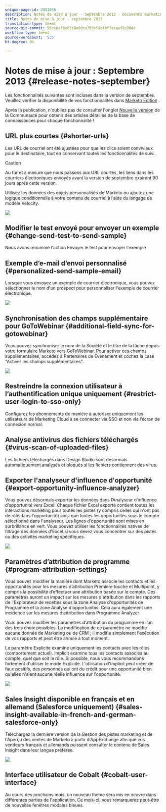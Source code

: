 ```yaml
---
unique-page-id: 2951056
description: Notes de mise à jour - Septembre 2013 - Documents marketing - Documentation du produit
title: Notes de mise à jour - septembre 2013
translation-type: tm+mt
source-git-commit: 96cc6a30c63c8e8dca793a52e4bf7ecaef8c08dc
workflow-type: tm+mt
source-wordcount: '535'
ht-degree: 0%

---
```



# Notes de mise à jour : Septembre 2013 {#release-notes-september}

Les fonctionnalités suivantes sont incluses dans la version de septembre. Veuillez vérifier la disponibilité de vos fonctionnalités dans [Marketo Edition](http://docs.marketo.com/display/docs/assets/pricing.php) .

Après la publication, n&#39;oubliez pas de consulter l&#39;onglet [Nouvelle version](release-notes-december-2013.md) de la Communauté pour obtenir des articles détaillés de la base de connaissances pour chaque fonctionnalité !

## URL plus courtes {#shorter-urls}

Les URL de courriel ont été ajustées pour que les clics soient conviviaux pour le destinataire, tout en conservant toutes les fonctionnalités de suivi.

>[!CAUTION]
>
>Au fur et à mesure que nous passons aux URL courtes, les liens dans les courriers électroniques envoyés avant la version de septembre expirent 90 jours après cette version.

Utilisez les données des objets personnalisés de Marketo ou ajoutez une logique conditionnelle à votre contenu de courriel à l’aide du langage de modèle Velocity.

![](assets/image2014-9-22-17-3a10-3a56.png)

## Modifier le test envoyé pour envoyer un exemple {#change-send-test-to-send-sample}

Nous avons renommé l&#39;action Envoyer le test pour envoyer l&#39;exemple

## Exemple d’e-mail d’envoi personnalisé {#personalized-send-sample-email}

Lorsque vous envoyez un exemple de courrier électronique, vous pouvez sélectionner le nom d&#39;un prospect pour personnaliser l&#39;exemple de courrier électronique.

![](assets/image2014-9-22-17-3a11-3a22.png)

## Synchronisation des champs supplémentaire pour GoToWebinar {#additional-field-sync-for-gotowebinar}

Vous pouvez synchroniser le nom de la Société et le titre de la tâche depuis votre formulaire Marketo vers GoToWebinar. Pour activer ces champs supplémentaires, accédez à Partenaires de Événement et cochez la case &quot;Activer les champs supplémentaires&quot;.

![](assets/image2014-9-22-17-3a11-3a53.png)

## Restreindre la connexion utilisateur à l’authentification unique uniquement {#restrict-user-login-to-sso-only}

Configurez les abonnements de manière à autoriser uniquement les utilisateurs de Marketing Cloud à se connecter via SSO et non via l’écran de connexion normal.

## Analyse antivirus des fichiers téléchargés {#virus-scan-of-uploaded-files}

Les fichiers téléchargés dans Design Studio sont désormais automatiquement analysés et bloqués si les fichiers contiennent des virus.

## Exporter l&#39;analyseur d&#39;influence d&#39;opportunité {#export-opportunity-influence-analyzer}

Vous pouvez désormais exporter les données dans l’Analyseur d’influence d’opportunité vers Excel. Chaque fichier Excel exporté contient toutes les interactions marketing pour toutes les pistes (y compris celles qui n&#39;ont pas de rôle dans l&#39;opportunité) ainsi que toutes les opportunités sous le compte sélectionné dans l&#39;analyseur. Les lignes d&#39;opportunité sont mises en surbrillance en vert. Vous pouvez utiliser les fonctionnalités natives de filtrage des données d&#39;Excel si vous devez vous concentrer sur des pistes ou des activités marketing spécifiques.

![](assets/image2014-9-22-17-3a12-3a23.png)

## Paramètres d’attribution de programme {#program-attribution-settings}

Vous pouvez modifier la manière dont Marketo associe les contacts et les opportunités pour les mesures d’attribution Première touche et Multipoint, y compris la possibilité d’effectuer une attribution basée sur le compte. Ces paramètres auront un impact sur les mesures d&#39;attribution dans les rapports de l&#39;Explorateur de recettes sous la zone Analyse d&#39;opportunités de Programme et la zone Analyse d&#39;opportunités. Cela aura également une incidence sur les mesures d’attribution dans Programme Analyzer.

Vous pouvez modifier les paramètres d’attribution du programme en l’un des trois choix possibles. La modification de ce paramètre ne modifie aucune donnée de Marketing ou de CRM ; il modifie simplement l&#39;exécution de vos rapports et peut être annulé à tout moment.

Le paramètre Explicite examine uniquement les contacts avec les rôles (comportement actuel). Implicit examine tous les contacts associés au compte, quel que soit le rôle. Si possible, nous vous recommandons fortement d&#39;utiliser le mode Explicite. L&#39;utilisation d&#39;Implicit peut créer de faux positifs, des personnes qui ont du crédit pour une opportunité bien qu&#39;elles n&#39;aient aucune réelle influence sur l&#39;opportunité.

![](assets/image2014-9-22-17-3a12-3a43.png)

## Sales Insight disponible en français et en allemand (Salesforce uniquement) {#sales-insight-available-in-french-and-german-salesforce-only}

Téléchargez la dernière version de la Gestion des pistes marketing et de l&#39;Aperçu des ventes de Marketo à partir d&#39;AppExchange afin que vos vendeurs français et allemands puissent consulter le contenu de Sales Insight dans leur langue préférée.

![](assets/image2014-9-22-17-3a13-3a12.png)

## Interface utilisateur de Cobalt {#cobalt-user-interface}

Au cours des prochains mois, un nouveau thème sera mis en oeuvre dans différentes parties de l&#39;application. Ce mois-ci, vous remarquerez peut-être de nouvelles fenêtres modales bleues.
